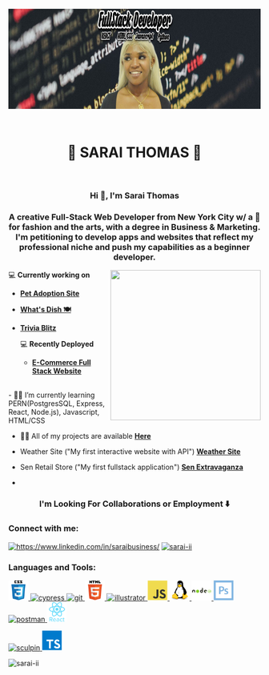 <pre>
<img align="left" src="PROFESSIONAL-BANNER.jpg" height="200" width="2000"> 
</pre> 
<br><h1 align="center"> 🦋 SARAI THOMAS 🦋 </h1>
<br>
<h3 dsipaly="Center"align="center">Hi 👋, I'm Sarai Thomas</h3>
<h3 align="center">A creative Full-Stack Web Developer from New York City w/ a 💙 for fashion and the arts, with a degree in Business & Marketing. I'm petitioning to develop apps and websites that reflect my professional niche and push my capabilities as a beginner developer.</h3>

<img align="right" src="https://cdn.dribbble.com/users/252024/screenshots/2967356/ladytypingloop.gif" height="300" width="300"> 


  💻 **Currently working on**

- [**Pet Adoption Site**](https://github.com/Sarai-ii/blue-flower-sap)
- [**What's Dish 🍽**](https://sarai-ii.github.io/Portfolio-Project/)
- [**Trivia Blitz**](https://sarai-ii.github.io/trivia-blitz/)

  💻 **Recently Deployed**
  - [**E-Commerce Full Stack Website**](https://sen-extravaganza-react.onrender.com/)

<br>
- ✍🏽 I’m currently learning PERN(PostgresSQL, Express, React, Node.js), Javascript, HTML/CSS 

- 👨‍💻 All of my projects are available [**Here**](https://github.com/Sarai-ii?tab=repositories)

- Weather Site ("My first interactive website with API") [**Weather Site**](https://sarai-ii.github.io/project-weather-app/)

- Sen Retail Store ("My first fullstack application") [**Sen Extravaganza**](https://sen-extravaganza-react.onrender.com/)
- 
<h3 align="center">I'm Looking For Collaborations or Employment ⬇️</h3>

<h3 align="left">Connect with me:</h3>
<p align="left">
<a href="https://linkedin.com/in/saraibusiness/" target="blank"><img align="center" src="https://raw.githubusercontent.com/rahuldkjain/github-profile-readme-generator/master/src/images/icons/Social/linked-in-alt.svg" alt="https://www.linkedin.com/in/saraibusiness/" height="30" width="40" /></a>
<a href="https://www.leetcode.com/sarai-ii" target="blank"><img align="center" src="https://raw.githubusercontent.com/rahuldkjain/github-profile-readme-generator/master/src/images/icons/Social/leet-code.svg" alt="sarai-ii" height="30" width="40" /></a>
</p>

<h3 align="left">Languages and Tools:</h3>
<p align="left"> <a href="https://www.w3schools.com/css/" target="_blank" rel="noreferrer"> <img src="https://raw.githubusercontent.com/devicons/devicon/master/icons/css3/css3-original-wordmark.svg" alt="css3" width="40" height="40"/> </a> <a href="https://www.cypress.io" target="_blank" rel="noreferrer"> <img src="https://raw.githubusercontent.com/simple-icons/simple-icons/6e46ec1fc23b60c8fd0d2f2ff46db82e16dbd75f/icons/cypress.svg" alt="cypress" width="40" height="40"/> </a> <a href="https://git-scm.com/" target="_blank" rel="noreferrer"> <img src="https://www.vectorlogo.zone/logos/git-scm/git-scm-icon.svg" alt="git" width="40" height="40"/> </a> <a href="https://www.w3.org/html/" target="_blank" rel="noreferrer"> <img src="https://raw.githubusercontent.com/devicons/devicon/master/icons/html5/html5-original-wordmark.svg" alt="html5" width="40" height="40"/> </a> <a href="https://www.adobe.com/in/products/illustrator.html" target="_blank" rel="noreferrer"> <img src="https://www.vectorlogo.zone/logos/adobe_illustrator/adobe_illustrator-icon.svg" alt="illustrator" width="40" height="40"/> </a> <a href="https://developer.mozilla.org/en-US/docs/Web/JavaScript" target="_blank" rel="noreferrer"> <img src="https://raw.githubusercontent.com/devicons/devicon/master/icons/javascript/javascript-original.svg" alt="javascript" width="40" height="40"/> </a> <a href="https://www.linux.org/" target="_blank" rel="noreferrer"> <img src="https://raw.githubusercontent.com/devicons/devicon/master/icons/linux/linux-original.svg" alt="linux" width="40" height="40"/> </a> <a href="https://nodejs.org" target="_blank" rel="noreferrer"> <img src="https://raw.githubusercontent.com/devicons/devicon/master/icons/nodejs/nodejs-original-wordmark.svg" alt="nodejs" width="40" height="40"/> </a> <a href="https://www.photoshop.com/en" target="_blank" rel="noreferrer"> <img src="https://raw.githubusercontent.com/devicons/devicon/master/icons/photoshop/photoshop-line.svg" alt="photoshop" width="40" height="40"/> </a> <a href="https://postman.com" target="_blank" rel="noreferrer"> <img src="https://www.vectorlogo.zone/logos/getpostman/getpostman-icon.svg" alt="postman" width="40" height="40"/> </a> <a href="https://reactjs.org/" target="_blank" rel="noreferrer"> <img src="https://raw.githubusercontent.com/devicons/devicon/master/icons/react/react-original-wordmark.svg" alt="react" width="40" height="40"/> </a> <a href="https://sculpin.io/" target="_blank" rel="noreferrer"> 
  
 <img src="https://gist.githubusercontent.com/vivek32ta/c7f7bf583c1fb1c58d89301ea40f37fd/raw/1782aef8672484698c0dd407f900c4a329ed5bc4/sculpin.svg" alt="sculpin" width="40" height="40"/> </a> <a href="https://www.typescriptlang.org/" target="_blank" rel="noreferrer"> <img src="https://raw.githubusercontent.com/devicons/devicon/master/icons/typescript/typescript-original.svg" alt="typescript" width="40" height="40"/> </a> </p>
 
<p align="left"> <img src="https://komarev.com/ghpvc/?username=sarai-ii&label=Profile%20views&color=0e75b6&style=flat" alt="sarai-ii" /> </p>
